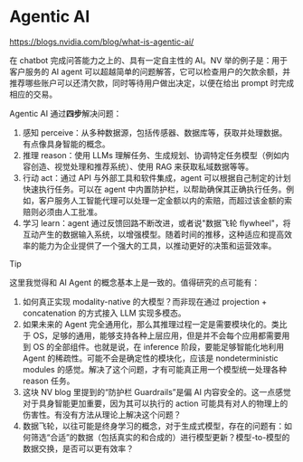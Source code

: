 # Agentic AI

https://blogs.nvidia.com/blog/what-is-agentic-ai/

在 chatbot 完成问答能力之上的、具有一定自主性的 AI。NV 举的例子是：用于客户服务的 AI agent 可以超越简单的问题解答，它可以检查用户的欠款余额，并推荐哪些账户可以还清欠款，同时等待用户做出决定，以便在给出 prompt 时完成相应的交易。

Agentic AI 通过**四步**解决问题：

1. 感知 perceive：从多种数据源，包括传感器、数据库等，获取并处理数据。有点像具身智能的概念。
2. 推理 reason：使用 LLMs 理解任务、生成规划、协调特定任务模型（例如内容创造、视觉处理和推荐系统）、使用 RAG 来获取私域数据等等。
3. 行动 act：通过 API 与外部工具和软件集成，agent 可以根据自己制定的计划快速执行任务。可以在 agent 中内置防护栏，以帮助确保其正确执行任务。例如，客户服务人工智能代理可以处理一定金额以内的索赔，而超过该金额的索赔则必须由人工批准。
4. 学习 learn：agent 通过反馈回路不断改进，或者说"数据飞轮 flywheel"，将互动产生的数据输入系统，以增强模型。随着时间的推移，这种适应和提高效率的能力为企业提供了一个强大的工具，以推动更好的决策和运营效率。

> [!TIP]
>
> 这里我觉得和 AI Agent 的概念基本上是一致的。值得研究的点可能有：
>
> 1. 如何真正实现 modality-native 的大模型？而非现在通过 projection + concatenation 的方式接入 LLM 实现多模态。
> 2. 如果未来的 Agent 完全通用化，那么其推理过程一定是需要模块化的。类比于 OS，足够的通用，能够支持各种上层应用，但是并不会每个应用都需要用到 OS 的全部组件。也就是说，在 inference 阶段，要能足够智能化地利用 Agent 的稀疏性。可能不会是确定性的模块化，应该是 nondeterministic modules 的感觉。解决了这个问题，才有可能真正用一个模型统一处理各种 reason 任务。
> 3. 这块 NV blog 里提到的“防护栏 Guardrails”是偏 AI 内容安全的。这一点感觉对于具身智能更加重要，因为其可以执行的 action 可能具有对人的物理上的伤害性。有没有方法从理论上解决这个问题？
> 4. 数据飞轮，以往可能是终身学习的概念，对于生成式模型，存在的问题有：如何筛选“合适”的数据（包括真实的和合成的）进行模型更新？模型-to-模型的数据交换，是否可以更有效率？

